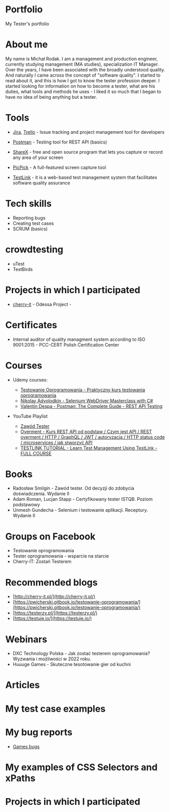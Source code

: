 # Portfolio
My Tester's portfolio
# About me
My name is Michał Rodak. I am a management and production engineer, currently studying management (MA studies), specialization IT Manager. Over the years, I have been associated with the broadly understood quality. And naturally I came across the concept of "software quality". I started to read about it, and this is how I got to know the tester profession deeper. I started looking for information on how to become a tester, what are his duties, what tools and methods he uses - I liked it so much that I began to have no idea of being anything but a tester. 

# Tools
* [Jira](https://www.atlassian.com/software/jira), [Trello](https://trello.com/en) - Issue tracking and project management tool for developers

* [Postman](https://www.postman.com/) - Testing tool for REST API (basics)

* [ShareX](https://getsharex.com/) - free and open source program that lets you capture or record any area of your screen

* [PicPick](https://picpick.app/pl/) - A full-featured screen capture tool

* [TestLink](https://testlink.org/) - it is a web-based test management system that facilitates software quality assurance
# Tech skills
* Reporting bugs
* Creating test cases
* SCRUM (basics)
# crowdtesting
* uTest
* TestBirds
# Projects in which I participated
* [cherry-it](http://cherry-it.pl/) - Odessa Project -   
# Certificates
* Internal auditor of quality managment system according to ISO 9001:2015 - PCC-CERT Polish Certification Center
# Courses
* Udemy courses:
  *  [Testowanie Oprogramowania - Praktyczny kurs testowania oprogramowania](https://www.udemy.com/course/praktyczny-kurs-testowania-oprogramowania/)
  *  [Nikolay Advolodkin - Selenium WebDriver Masterclass with C#](https://www.udemy.com/course/selenium-with-c/)
  *  [Valentin Despa - Postman: The Complete Guide - REST API Testing](https://www.udemy.com/course/postman-the-complete-guide/)

* YouTube Playlist
  * [Zawód Tester](https://www.youtube.com/watch?v=Hsaq1fqYWd0&list=PL1c6h2qzmaAZOpXfmRy8xWZ2FCXbTe2Cr)
  * [Overment - Kurs REST API od podstaw / Czym jest API / REST overment / HTTP / GraphQL / JWT / autoryzacja / HTTP status code / microservices / jak stworzyć API](https://www.youtube.com/playlist?list=PLjHmWifVUNMLjh1nP3p-U0VYrk_9aXVjE)
  * [TESTLINK TUTORIAL - Learn Test Management Using TestLink - FULL COURSE](https://www.youtube.com/playlist?list=PLL34mf651faM3OYoEJuwIw-XoNbMXc1ZE)
# Books
* Radosław Smilgin - Zawód tester. Od decyzji do zdobycia doświadczenia. Wydanie II
* Adam Roman, Lucjan Stapp - Certyfikowany tester ISTQB. Poziom podstawowy
* Unmesh Gundecha - Selenium i testowanie aplikacji. Receptury. Wydanie II
# Groups on Facebook
* Testowanie oprogramowania
* Tester oprogramowania - wsparcie na starcie
* Cherry-IT: Zostań Testerem
# Recommended blogs
* [http://cherry-it.pl/](http://cherry-it.pl/)
* [https://pwicherski.gitbook.io/testowanie-oprogramowania/](https://pwicherski.gitbook.io/testowanie-oprogramowania/)
* [https://testerzy.pl/](https://testerzy.pl/)
* [https://testuje.io/](https://testuje.io/)
# Webinars
* DXC Technology Polska - Jak zostać testerem oprogramowania? Wyzwania i możliwości w 2022 roku.
* Huuuge Games - Skuteczne tesotowanie gier od kuchni
# Articles
# My test case examples
# My bug reports
* [Games bugs](https://docs.google.com/presentation/d/15C8x0PASztpXxeo3Cfai_Nr_hBcm7jFtqOWRXcNMrP4/edit?usp=sharing)
# My examples of CSS Selectors and xPaths
# Projects in which I participated


